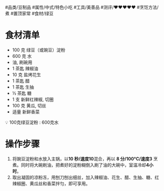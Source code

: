 #品类/豆制品  #属性/中式/特色小吃 #工具/美善品 #测评/♥♥♥♥♥ #烹饪方法/煮 #置顶家常 #食材/绿豆 
# 食材清单

- 100 克 绿豆（或豌豆）淀粉
- 600 克 水
- 油, 刷碗用
- 1 茶匙 辣椒油
- 10 克 盐烤花生
- 1 茶匙 醋
- 1 茶匙 生抽
- ½ 茶匙 糖
- 1 支 新鲜红辣椒, 切圈
- 100 克 黄瓜, 切丝
- 适量 新鲜香菜

 💡 100克绿豆淀粉 : 600克水


# 操作步骤

1. 将豌豆淀粉和水放入主锅，以**10 秒/速度10**混合，再以 **8 分/100°C/速度3** 烹煮。同时将大碗刷油，把煮好的淀粉糊倒入刷了油的大碗中，室温冷却**4小时**。
2. 取出凝固的凉粉冻，用刨刀刨出细丝，加入辣椒油、花生、醋、生抽、糖、红辣椒圈、黄瓜丝和香菜拌匀，即可享用。
